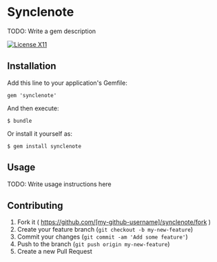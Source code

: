 # Synclenote

TODO: Write a gem description

[![License X11](https://img.shields.io/badge/license-X11-brightgreen.svg)](https://raw.githubusercontent.com/nishidayuya/synclenote/master/LICENSE.txt)

## Installation

Add this line to your application's Gemfile:

    gem 'synclenote'

And then execute:

    $ bundle

Or install it yourself as:

    $ gem install synclenote

## Usage

TODO: Write usage instructions here

## Contributing

1. Fork it ( https://github.com/[my-github-username]/synclenote/fork )
2. Create your feature branch (`git checkout -b my-new-feature`)
3. Commit your changes (`git commit -am 'Add some feature'`)
4. Push to the branch (`git push origin my-new-feature`)
5. Create a new Pull Request
